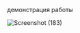 демонстрация работы

![Screenshot (183)](https://user-images.githubusercontent.com/57497898/161770316-7c081dd2-c427-453f-801e-60d0751f9e5a.png)
